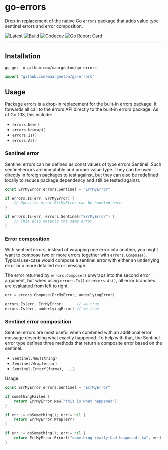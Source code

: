 # go-errors

Drop-in replacement of the native Go `errors` package that adds value type
sentinel errors and error composition.

[![Latest](
  https://img.shields.io/github/v/tag/maargenton/go-errors?color=blue&label=latest&logo=go&logoColor=white&sort=semver)](
  https://pkg.go.dev/github.com/maargenton/go-errors)
[![Build](
  https://img.shields.io/github/workflow/status/maargenton/go-errors/build?label=build&logo=github&logoColor=aaaaaa)](
  https://github.com/maargenton/go-errors/actions?query=branch%3Amaster)
[![Codecov](
  https://img.shields.io/codecov/c/github/maargenton/go-errors?label=codecov&logo=codecov&logoColor=aaaaaa&token=fVZ3ZMAgfo)](
  https://codecov.io/gh/maargenton/go-errors)
[![Go Report Card](
  https://goreportcard.com/badge/github.com/maargenton/go-errors)](
  https://goreportcard.com/report/github.com/maargenton/go-errors)


---------------------------



## Installation

```shell
go get -u github.com/maargenton/go-errors
```

```go
import "github.com/maargenton/go-errors"
```

## Usage

Package errors is a drop-in replacement for the built-in errors package. It
forwards all call to the errors API directly to the built-in errors package.
As of Go 1.13, this include:

- `errors.New()`
- `errors.Unwrap()`
- `errors.Is()`
- `errors.As()`

### Sentinel error

Sentinel errors can be defined as const values of type errors.Sentinel. Such
sentinel errors are immutable and proper value type. They can be used directly
in foreign packages to test against, but they can also be redefined locally to
reduce package dependency and still be tested against.

```go
const ErrMyError errors.Sentinel = "ErrMyError"

if errors.Is(err, ErrMyError) {
    // Specific error ErrMyError can be handled here
}

if errors.Is(err, errors.Sentinel("ErrMyError") {
    // This also detects the same error
}

```

### Error composition

With sentinel errors, instead of wrapping one error into another, you might want
to compose two or more errors together with `errors.Compose()`. Typical use-case
would compose a sentinel error with either an underlying error or a more
detailed error message.

The error returned by `errors.Compose()` unwraps into the second error argument,
but when using `errors.Is()` or `errors.As()`, all error branches are evaluated
from left to right.

```go
err = errors.Compose(ErrMyError, underlyingError)

errors.Is(err, ErrMyError)      // => true
errors.Is(err, underlyingError) // => true
```


### Sentinel error composition

Sentinel errors are most useful when combined with an additional error message
describing what exactly happened. To help with that, the Sentinel error type
defines three methods that return a composite error based on the sentinel:

- `Sentinel.New(string)`
- `Sentinel.Wrap(error)`
- `Sentinel.Errorf(format, ...)`

Usage:
```go
const ErrMyError errors.Sentinel = "ErrMyError"

if somethingFailed {
    return ErrMyError.New("this is what happened")
}

if err := doSomething(); err!= nil {
    return ErrMyError.Wrap(err)
}

if err := doSomething(); err!= nil {
    return ErrMyError.Errorf("something really bad happened: %w", err)
}
```
